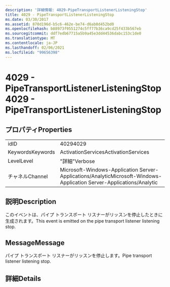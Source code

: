 ```yaml
---
description: '詳細情報: 4029-PipeTransportListenerListeningStop'
title: 4029 - PipeTransportListenerListeningStop
ms.date: 03/30/2017
ms.assetid: 870d196d-b5c6-462e-be74-d6ab0d452bd0
ms.openlocfilehash: b88973f9551274c5ff77b36ca9cd25f433b567eb
ms.sourcegitcommit: ddf7edb67715a5b9a45e3dd44536dabc153c1de0
ms.translationtype: MT
ms.contentlocale: ja-JP
ms.lasthandoff: 02/06/2021
ms.locfileid: "99656398"
---
```

# <a name="4029---pipetransportlistenerlisteningstop"></a><span data-ttu-id="df653-103">4029 - PipeTransportListenerListeningStop</span><span class="sxs-lookup"><span data-stu-id="df653-103">4029 - PipeTransportListenerListeningStop</span></span>

## <a name="properties"></a><span data-ttu-id="df653-104">プロパティ</span><span class="sxs-lookup"><span data-stu-id="df653-104">Properties</span></span>  
  
|||  
|-|-|  
|<span data-ttu-id="df653-105">id</span><span class="sxs-lookup"><span data-stu-id="df653-105">ID</span></span>|<span data-ttu-id="df653-106">4029</span><span class="sxs-lookup"><span data-stu-id="df653-106">4029</span></span>|  
|<span data-ttu-id="df653-107">Keywords</span><span class="sxs-lookup"><span data-stu-id="df653-107">Keywords</span></span>|<span data-ttu-id="df653-108">ActivationServices</span><span class="sxs-lookup"><span data-stu-id="df653-108">ActivationServices</span></span>|  
|<span data-ttu-id="df653-109">Level</span><span class="sxs-lookup"><span data-stu-id="df653-109">Level</span></span>|<span data-ttu-id="df653-110">"詳細"</span><span class="sxs-lookup"><span data-stu-id="df653-110">Verbose</span></span>|  
|<span data-ttu-id="df653-111">チャネル</span><span class="sxs-lookup"><span data-stu-id="df653-111">Channel</span></span>|<span data-ttu-id="df653-112">Microsoft-Windows-Application Server-Applications/Analytic</span><span class="sxs-lookup"><span data-stu-id="df653-112">Microsoft-Windows-Application Server-Applications/Analytic</span></span>|  
  
## <a name="description"></a><span data-ttu-id="df653-113">説明</span><span class="sxs-lookup"><span data-stu-id="df653-113">Description</span></span>  

 <span data-ttu-id="df653-114">このイベントは、パイプ トランスポート リスナーがリッスンを停止したときに生成されます。</span><span class="sxs-lookup"><span data-stu-id="df653-114">This event is emitted on the pipe transport listener listening stop.</span></span>  
  
## <a name="message"></a><span data-ttu-id="df653-115">Message</span><span class="sxs-lookup"><span data-stu-id="df653-115">Message</span></span>  

 <span data-ttu-id="df653-116">パイプ トランスポート リスナーがリッスンを停止します。</span><span class="sxs-lookup"><span data-stu-id="df653-116">Pipe transport listener listening stop.</span></span>  
  
## <a name="details"></a><span data-ttu-id="df653-117">詳細</span><span class="sxs-lookup"><span data-stu-id="df653-117">Details</span></span>
